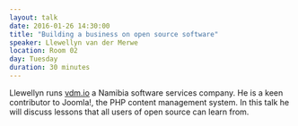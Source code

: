 ```yaml
---
layout: talk
date: 2016-01-26 14:30:00
title: "Building a business on open source software"
speaker: Llewellyn van der Merwe
location: Room 02
day: Tuesday
duration: 30 minutes
---
```


Llewellyn runs [vdm.io](http://vdm.io/) a Namibia software services company. He is a keen
contributor to Joomla!, the PHP content management system. In this talk he will
discuss lessons that all users of open source can learn from.
